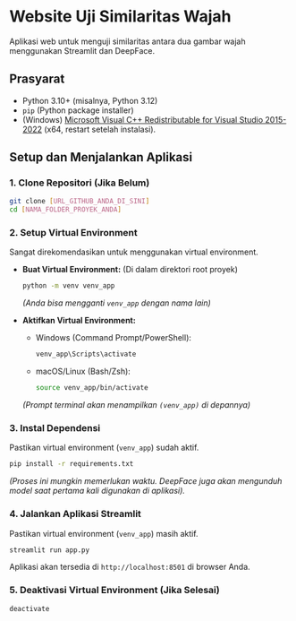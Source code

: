 # Website Uji Similaritas Wajah

Aplikasi web untuk menguji similaritas antara dua gambar wajah menggunakan Streamlit dan DeepFace.

## Prasyarat

*   Python 3.10+ (misalnya, Python 3.12)
*   `pip` (Python package installer)
*   (Windows) [Microsoft Visual C++ Redistributable for Visual Studio 2015-2022](https://learn.microsoft.com/en-us/cpp/windows/latest-supported-vc-redist?view=msvc-170) (x64, restart setelah instalasi).

## Setup dan Menjalankan Aplikasi

### 1. Clone Repositori (Jika Belum)
```bash
git clone [URL_GITHUB_ANDA_DI_SINI]
cd [NAMA_FOLDER_PROYEK_ANDA]
```

### 2. Setup Virtual Environment
Sangat direkomendasikan untuk menggunakan virtual environment.

*   **Buat Virtual Environment:**
    (Di dalam direktori root proyek)
    ```bash
    python -m venv venv_app
    ```
    *(Anda bisa mengganti `venv_app` dengan nama lain)*

*   **Aktifkan Virtual Environment:**
    *   Windows (Command Prompt/PowerShell):
        ```bash
        venv_app\Scripts\activate
        ```
    *   macOS/Linux (Bash/Zsh):
        ```bash
        source venv_app/bin/activate
        ```
    *(Prompt terminal akan menampilkan `(venv_app)` di depannya)*

### 3. Instal Dependensi
Pastikan virtual environment (`venv_app`) sudah aktif.
```bash
pip install -r requirements.txt
```
*(Proses ini mungkin memerlukan waktu. DeepFace juga akan mengunduh model saat pertama kali digunakan di aplikasi).*

### 4. Jalankan Aplikasi Streamlit
Pastikan virtual environment (`venv_app`) masih aktif.
```bash
streamlit run app.py
```
Aplikasi akan tersedia di `http://localhost:8501` di browser Anda.

### 5. Deaktivasi Virtual Environment (Jika Selesai)
```bash
deactivate
```